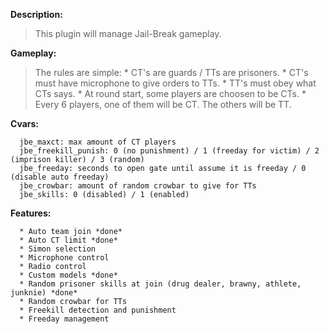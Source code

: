 **Description:**
> This plugin will manage Jail-Break gameplay.

**Gameplay:**
> The rules are simple:
    * CT's are guards / TTs are prisoners.
    * CT's must have microphone to give orders to TTs.
    * TT's must obey what CTs says.
    * At round start, some players are choosen to be CTs.
    * Every 6 players, one of them will be CT. The others will be TT.

**Cvars:**
```
  jbe_maxct: max amount of CT players
  jbe_freekill_punish: 0 (no punishment) / 1 (freeday for victim) / 2 (imprison killer) / 3 (random)
  jbe_freeday: seconds to open gate until assume it is freeday / 0 (disable auto freeday)
  jbe_crowbar: amount of random crowbar to give for TTs
  jbe_skills: 0 (disabled) / 1 (enabled)
```

**Features:**
```
  * Auto team join *done*
  * Auto CT limit *done*
  * Simon selection
  * Microphone control
  * Radio control
  * Custom models *done*
  * Random prisoner skills at join (drug dealer, brawny, athlete, junknie) *done*
  * Random crowbar for TTs
  * Freekill detection and punishment
  * Freeday management
```